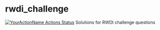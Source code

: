 # rwdi_challenge
[![YourActionName Actions Status](https://github.com/drkupi/rwdi_challenge/workflows/ci.yml/badge.svg)](https://github.com/drkupi/rwdi_challenge/actions)
Solutions for RWDI challenge questions


